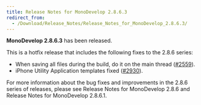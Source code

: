 ```yaml
---
title: Release Notes for MonoDevelop 2.8.6.3
redirect_from:
  - /Download/Release_Notes/Release_Notes_for_MonoDevelop_2.8.6.3/
---
```


**MonoDevelop 2.8.6.3** has been released.

This is a hotfix release that includes the following fixes to the 2.8.6 series:

-   When saving all files during the build, do it on the main thread ([\#2559](http://bugzilla.xamarin.com/show_bug.cgi?id=2559 "http://bugzilla.xamarin.com/show_bug.cgi?id=2559")).
-   iPhone Utility Application templates fixed ([\#2930](http://bugzilla.xamarin.com/show_bug.cgi?id=2930 "http://bugzilla.xamarin.com/show_bug.cgi?id=2930")).

For more information about the bug fixes and improvements in the 2.8.6 series of releases, please see Release Notes for MonoDevelop 2.8.6 and Release Notes for MonoDevelop 2.8.6.1.
